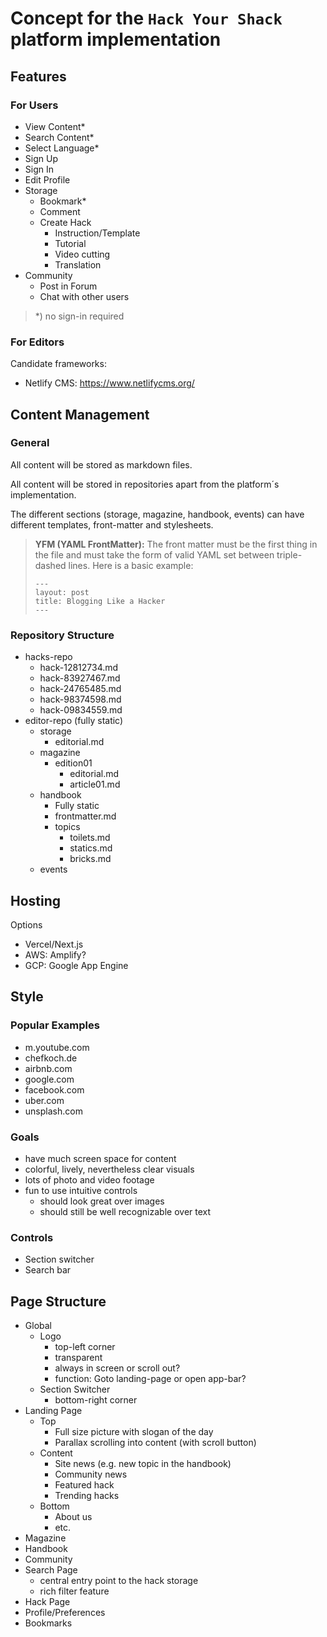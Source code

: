 # Concept for the `Hack Your Shack` platform implementation

## Features

### For Users

- View Content\*
- Search Content\*
- Select Language\*
- Sign Up
- Sign In
- Edit Profile
- Storage
  - Bookmark\*
  - Comment
  - Create Hack
    - Instruction/Template
    - Tutorial
    - Video cutting
    - Translation
- Community
  - Post in Forum
  - Chat with other users

> \*) no sign-in required

### For Editors

Candidate frameworks:

- Netlify CMS: https://www.netlifycms.org/

## Content Management

### General

All content will be stored as markdown files.

All content will be stored in repositories apart from the platform´s implementation.

The different sections (storage, magazine, handbook, events) can have different templates, front-matter and stylesheets.

> **YFM (YAML FrontMatter):** The front matter must be the first thing in the file and must take the form of valid YAML set between triple-dashed lines. Here is a basic example:
>
> ```
> ---
> layout: post
> title: Blogging Like a Hacker
> ---
> ```

### Repository Structure

- hacks-repo
  - hack-12812734.md
  - hack-83927467.md
  - hack-24765485.md
  - hack-98374598.md
  - hack-09834559.md
- editor-repo (fully static)
  - storage
    - editorial.md
  - magazine
    - edition01
      - editorial.md
      - article01.md
  - handbook
    - Fully static
    - frontmatter.md
    - topics
      - toilets.md
      - statics.md
      - bricks.md
  - events

## Hosting

Options

- Vercel/Next.js
- AWS: Amplify?
- GCP: Google App Engine

## Style

### Popular Examples

- m.youtube.com
- chefkoch.de
- airbnb.com
- google.com
- facebook.com
- uber.com
- unsplash.com

### Goals

- have much screen space for content
- colorful, lively, nevertheless clear visuals
- lots of photo and video footage
- fun to use intuitive controls
  - should look great over images
  - should still be well recognizable over text

### Controls

- Section switcher
- Search bar

## Page Structure

- Global
  - Logo
    - top-left corner
    - transparent
    - always in screen or scroll out?
    - function: Goto landing-page or open app-bar?
  - Section Switcher
    - bottom-right corner
- Landing Page
  - Top
    - Full size picture with slogan of the day
    - Parallax scrolling into content (with scroll button)
  - Content
    - Site news (e.g. new topic in the handbook)
    - Community news
    - Featured hack
    - Trending hacks
  - Bottom
    - About us
    - etc.
- Magazine
- Handbook
- Community
- Search Page
  - central entry point to the hack storage
  - rich filter feature
- Hack Page
- Profile/Preferences
- Bookmarks
